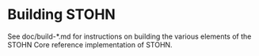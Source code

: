 Building STOHN
================

See doc/build-*.md for instructions on building the various
elements of the STOHN Core reference implementation of STOHN.
